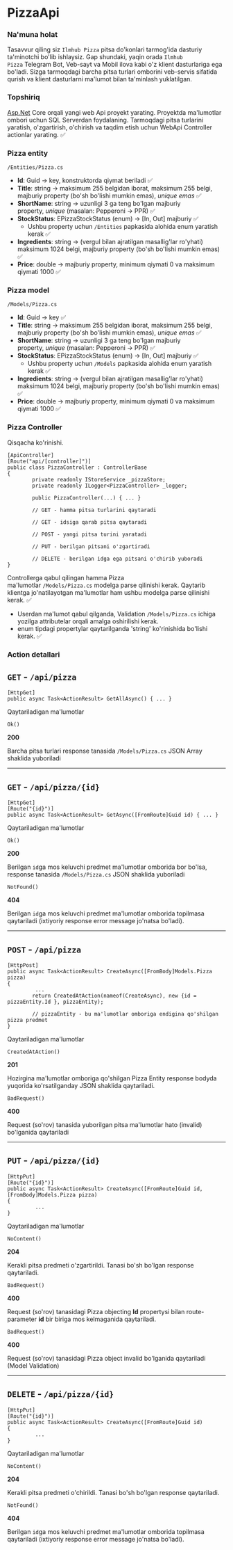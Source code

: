 # PizzaApi

### Na'muna holat

Tasavvur qiling siz `Ilmhub Pizza` pitsa do'konlari tarmog'ida dasturiy ta'minotchi bo'lib ishlaysiz. Gap shundaki, yaqin orada `Ilmhub Pizza` Telegram Bot, Veb-sayt va Mobil ilova kabi o'z klient dasturlariga ega bo'ladi. Sizga tarmoqdagi barcha pitsa turlari omborini veb-servis sifatida qurish va klient dasturlarni ma'lumot bilan ta'minlash yuklatilgan.

### Topshiriq

[Asp.Net](http://asp.net/) Core orqali yangi web Api proyekt yarating. Proyektda ma'lumotlar ombori uchun SQL Serverdan foydalaning. Tarmoqdagi pitsa turlarini yaratish, o'zgartirish, o'chirish va taqdim etish uchun WebApi Controller actionlar yarating. ✅

### Pizza entity

`/Entities/Pizza.cs`

- **Id**: Guid → key, konstruktorda qiymat beriladi ✅
- **Title**: string → maksimum 255 belgidan iborat, maksimum 255 belgi, majburiy property (bo'sh bo'lishi mumkin emas), *unique emas* ✅
- **ShortName**: string → uzunligi 3 ga teng bo'lgan majburiy property, *unique* (masalan: Pepperoni → PPR) ✅
- **StockStatus**: EPizzaStockStatus (enum) → [In, Out] majburiy ✅
    - Ushbu property uchun `/Entities` papkasida alohida enum yaratish kerak ✅
- **Ingredients**: string → (vergul bilan ajratilgan masallig'lar ro'yhati) maksimum 1024 belgi, majburiy property (bo'sh bo'lishi mumkin emas) ✅
- **Price**: double → majburiy property, minimum qiymati 0 va maksimum qiymati 1000 ✅

### Pizza model

`/Models/Pizza.cs`

- **Id**: Guid → key ✅
- **Title**: string → maksimum 255 belgidan iborat, maksimum 255 belgi, majburiy property (bo'sh bo'lishi mumkin emas), *unique emas* ✅
- **ShortName**: string → uzunligi 3 ga teng bo'lgan majburiy property, *unique* (masalan: Pepperoni → PPR) ✅
- **StockStatus**: EPizzaStockStatus (enum) → [In, Out] majburiy ✅
    - Ushbu property uchun `/Models` papkasida alohida enum yaratish kerak ✅
- **Ingredients**: string → (vergul bilan ajratilgan masallig'lar ro'yhati) maksimum 1024 belgi, majburiy property (bo'sh bo'lishi mumkin emas) ✅
- **Price**: double → majburiy property, minimum qiymati 0 va maksimum qiymati 1000 ✅

### Pizza Controller

Qisqacha ko'rinishi.

```
[ApiController]
[Route("api/[controller]")]
public class PizzaController : ControllerBase
{
		private readonly IStoreService _pizzaStore;
		private readonly ILogger<PizzaController> _logger;

		public PizzaController(...) { ... }

		// GET - hamma pitsa turlarini qaytaradi

		// GET - idsiga qarab pitsa qaytaradi

		// POST - yangi pitsa turini yaratadi

		// PUT - berilgan pitsani o'zgartiradi

		// DELETE - berilgan idga ega pitsani o'chirib yuboradi
}

```

Controllerga qabul qilingan hamma Pizza ma'lumotlar `/Models/Pizza.cs` modelga parse qilinishi kerak. Qaytarib klientga jo'natilayotgan ma'lumotlar ham ushbu modelga parse qilinishi kerak. ✅

- Userdan ma'lumot qabul qilganda, Validation `/Models/Pizza.cs` ichiga yozilga attributelar orqali amalga oshirilishi kerak.
- enum tipdagi propertylar qaytarilganda 'string' ko'rinishida bo'lishi kerak. ✅

### Action detallari

## `GET` - `/api/pizza`

```
[HttpGet]
public async Task<ActionResult> GetAllAsync() { ... }

```

Qaytariladigan ma'lumotlar

`Ok()`

**200**

Barcha pitsa turlari response tanasida `/Models/Pizza.cs` JSON Array shaklida yuboriladi

---

## `GET` - `/api/pizza/{id}`

```
[HttpGet]
[Route("{id}")]
public async Task<ActionResult> GetAsync([FromRoute]Guid id) { ... }

```

Qaytariladigan ma'lumotlar

`Ok()`

**200**

Berilgan `id`ga mos keluvchi predmet ma'lumotlar omborida bor bo'lsa, response tanasida `/Models/Pizza.cs` JSON shaklida yuboriladi

`NotFound()`

**404**

Berilgan `id`ga mos keluvchi predmet ma'lumotlar omborida topilmasa qaytariladi (ixtiyoriy response error message jo'natsa bo'ladi).

---

## `POST` - `/api/pizza`

```
[HttpPost]
public async Task<ActionResult> CreateAsync([FromBody]Models.Pizza pizza)
{
		 ...
		return CreatedAtAction(nameof(CreateAsync), new {id = pizzaEntity.Id }, pizzaEntity);

		// pizzaEntity - bu ma'lumotlar omboriga endigina qo'shilgan pizza predmet
}

```

Qaytariladigan ma'lumotlar

`CreatedAtAction()`

**201**

Hozirgina ma'lumotlar omboriga qo'shilgan Pizza Entity response bodyda yuqorida ko'rsatilganday JSON shaklida qaytariladi.

`BadRequest()`

**400**

Request (so'rov) tanasida yuborilgan pitsa ma'lumotlar hato (invalid) bo'lganida qaytariladi

---

## `PUT` - `/api/pizza/{id}`

```
[HttpPut]
[Route("{id}")]
public async Task<ActionResult> CreateAsync([FromRoute]Guid id, [FromBody]Models.Pizza pizza)
{
		 ...
}

```

Qaytariladigan ma'lumotlar

`NoContent()`

**204**

Kerakli pitsa predmeti o'zgartirildi. Tanasi bo'sh bo'lgan response qaytariladi.

`BadRequest()`

**400**

Request (so'rov) tanasidagi Pizza objecting **Id** propertysi bilan route-parameter **id** bir biriga mos kelmaganida qaytariladi.

`BadRequest()`

**400**

Request (so'rov) tanasidagi Pizza object invalid bo'lganida qaytariladi (Model Validation)

---

## `DELETE` - `/api/pizza/{id}`

```
[HttpPut]
[Route("{id}")]
public async Task<ActionResult> CreateAsync([FromRoute]Guid id)
{
		 ...
}

```

Qaytariladigan ma'lumotlar

`NoContent()`

**204**

Kerakli pitsa predmeti o'chirildi. Tanasi bo'sh bo'lgan response qaytariladi.

`NotFound()`

**404**

Berilgan `id`ga mos keluvchi predmet ma'lumotlar omborida topilmasa qaytariladi (ixtiyoriy response error message jo'natsa bo'ladi).
